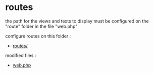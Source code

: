 # routes

the path for the views and texts to display must be configured on the "route" folder in the file "web.php"

configure routes on this folder :
  - [routes/](https://github.com/Geoffrey-Carpentier/1st_laravel_project/tree/main/routes)

modified files :
  - [web.php](https://github.com/Geoffrey-Carpentier/1st_laravel_project/blob/582a240708a039bf01b0245fdf2c778be89e3f09/routes/web.php)
